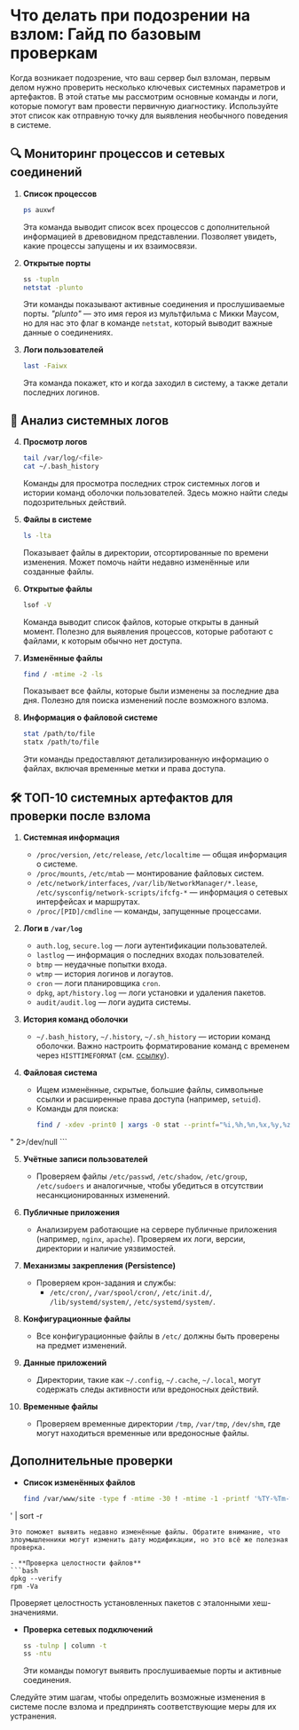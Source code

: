 
# Что делать при подозрении на взлом: Гайд по базовым проверкам

Когда возникает подозрение, что ваш сервер был взломан, первым делом нужно проверить несколько ключевых системных параметров и артефактов. В этой статье мы рассмотрим основные команды и логи, которые помогут вам провести первичную диагностику. Используйте этот список как отправную точку для выявления необычного поведения в системе.

## 🔍 Мониторинг процессов и сетевых соединений

1. **Список процессов**
   ```bash
   ps auxwf
   ```
   Эта команда выводит список всех процессов с дополнительной информацией в древовидном представлении. Позволяет увидеть, какие процессы запущены и их взаимосвязи.

2. **Открытые порты**
   ```bash
   ss -tupln
   netstat -plunto
   ```
   Эти команды показывают активные соединения и прослушиваемые порты. _"plunto"_ — это имя героя из мультфильма с Микки Маусом, но для нас это флаг в команде `netstat`, который выводит важные данные о соединениях.

3. **Логи пользователей**
   ```bash
   last -Faiwx
   ```
   Эта команда покажет, кто и когда заходил в систему, а также детали последних логинов.

## 📜 Анализ системных логов

4. **Просмотр логов**
   ```bash
   tail /var/log/<file>
   cat ~/.bash_history
   ```
   Команды для просмотра последних строк системных логов и истории команд оболочки пользователей. Здесь можно найти следы подозрительных действий.

5. **Файлы в системе**
   ```bash
   ls -lta
   ```
   Показывает файлы в директории, отсортированные по времени изменения. Может помочь найти недавно изменённые или созданные файлы.

6. **Открытые файлы**
   ```bash
   lsof -V
   ```
   Команда выводит список файлов, которые открыты в данный момент. Полезно для выявления процессов, которые работают с файлами, к которым обычно нет доступа.

7. **Изменённые файлы**
   ```bash
   find / -mtime -2 -ls
   ```
   Показывает все файлы, которые были изменены за последние два дня. Полезно для поиска изменений после возможного взлома.

8. **Информация о файловой системе**
   ```bash
   stat /path/to/file
   statx /path/to/file
   ```
   Эти команды предоставляют детализированную информацию о файлах, включая временные метки и права доступа.

## 🛠️ ТОП-10 системных артефактов для проверки после взлома

1. **Системная информация**
   - `/proc/version`, `/etc/release`, `/etc/localtime` — общая информация о системе.
   - `/proc/mounts`, `/etc/mtab` — монтирование файловых систем.
   - `/etc/network/interfaces`, `/var/lib/NetworkManager/*.lease`, `/etc/sysconfig/network-scripts/ifcfg-*` — информация о сетевых интерфейсах и маршрутах.
   - `/proc/[PID]/cmdline` — команды, запущенные процессами.

2. **Логи в `/var/log`**
   - `auth.log`, `secure.log` — логи аутентификации пользователей.
   - `lastlog` — информация о последних входах пользователей.
   - `btmp` — неудачные попытки входа.
   - `wtmp` — история логинов и логаутов.
   - `cron` — логи планировщика `cron`.
   - `dpkg`, `apt/history.log` — логи установки и удаления пакетов.
   - `audit/audit.log` — логи аудита системы.

3. **История команд оболочки**
   - `~/.bash_history`, `~/.history`, `~/.sh_history` — истории команд оболочки. Важно настроить форматирование команд с временем через `HISTTIMEFORMAT` (см. [ссылку](https://t.me/srv_admin/3974)).

4. **Файловая система**
   - Ищем изменённые, скрытые, большие файлы, символьные ссылки и расширенные права доступа (например, `setuid`).
   - Команды для поиска:
     ```bash
     find / -xdev -print0 | xargs -0 stat --printf="%i,%h,%n,%x,%y,%z,%w,%U,%G,%A,%s
" 2>/dev/null
     ```

5. **Учётные записи пользователей**
   - Проверяем файлы `/etc/passwd`, `/etc/shadow`, `/etc/group`, `/etc/sudoers` и аналогичные, чтобы убедиться в отсутствии несанкционированных изменений.

6. **Публичные приложения**
   - Анализируем работающие на сервере публичные приложения (например, `nginx`, `apache`). Проверяем их логи, версии, директории и наличие уязвимостей.

7. **Механизмы закрепления (Persistence)**
   - Проверяем крон-задания и службы:
     - `/etc/cron/`, `/var/spool/cron/`, `/etc/init.d/`, `/lib/systemd/system/`, `/etc/systemd/system/`.

8. **Конфигурационные файлы**
   - Все конфигурационные файлы в `/etc/` должны быть проверены на предмет изменений.

9. **Данные приложений**
   - Директории, такие как `~/.config`, `~/.cache`, `~/.local`, могут содержать следы активности или вредоносных действий.

10. **Временные файлы**
    - Проверяем временные директории `/tmp`, `/var/tmp`, `/dev/shm`, где могут находиться временные или вредоносные файлы.

## Дополнительные проверки

- **Список изменённых файлов**
   ```bash
   find /var/www/site -type f -mtime -30 ! -mtime -1 -printf '%TY-%Tm-%Td %TT %p
' | sort -r
   ```
   Это поможет выявить недавно изменённые файлы. Обратите внимание, что злоумышленники могут изменить дату модификации, но это всё же полезная проверка.

- **Проверка целостности файлов**
   ```bash
   dpkg --verify
   rpm -Va
   ```
   Проверяет целостность установленных пакетов с эталонными хеш-значениями.

- **Проверка сетевых подключений**
   ```bash
   ss -tulnp | column -t
   ss -ntu
   ```
   Эти команды помогут выявить прослушиваемые порты и активные соединения.

Следуйте этим шагам, чтобы определить возможные изменения в системе после взлома и предпринять соответствующие меры для их устранения.
